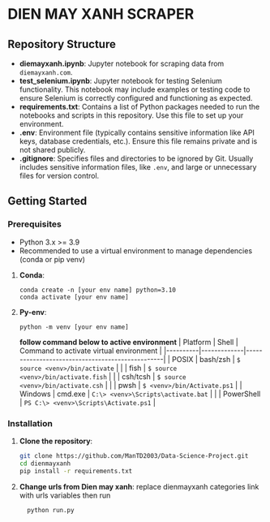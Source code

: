 # DIEN MAY XANH SCRAPER 
## Repository Structure

- **diemayxanh.ipynb**: Jupyter notebook for scraping data from `diemayxanh.com`.
- **test_selenium.ipynb**: Jupyter notebook for testing Selenium functionality. This notebook may include examples or testing code to ensure Selenium is correctly configured and functioning as expected.
- **requirements.txt**: Contains a list of Python packages needed to run the notebooks and scripts in this repository. Use this file to set up your environment.
- **.env**: Environment file (typically contains sensitive information like API keys, database credentials, etc.). Ensure this file remains private and is not shared publicly.
- **.gitignore**: Specifies files and directories to be ignored by Git. Usually includes sensitive information files, like `.env`, and large or unnecessary files for version control.

## Getting Started

### Prerequisites

- Python 3.x >= 3.9
- Recommended to use a virtual environment to manage dependencies (conda or pip venv)

1. **Conda**:
   ```
   conda create -n [your env name] python=3.10
   conda activate [your env name]
   ```
2. **Py-env**:
   ```
   python -m venv [your env name]
   ```
   **follow command below to active environment**
   | Platform | Shell       | Command to activate virtual environment      |
   |----------|-------------|-------------------------------------------------|
   | POSIX    | bash/zsh    | `$ source <venv>/bin/activate`                  |
   |          | fish        | `$ source <venv>/bin/activate.fish`             |
   |          | csh/tcsh    | `$ source <venv>/bin/activate.csh`              |
   |          | pwsh        | `$ <venv>/bin/Activate.ps1`                     |
   | Windows  | cmd.exe     | `C:\> <venv>\Scripts\activate.bat`              |
   |          | PowerShell  | `PS C:\> <venv>\Scripts\Activate.ps1`           |
### Installation

1. **Clone the repository**:
   ```bash
   git clone https://github.com/ManTD2003/Data-Science-Project.git
   cd dienmayxanh
   pip install -r requirements.txt
   ```
2. **Change urls from Dien may xanh**:
    replace dienmayxanh categories link with urls variables then run
    ```
      python run.py
    ```
